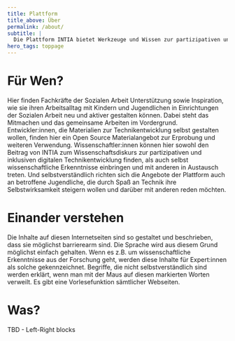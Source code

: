 ```yaml
---
title: Plattform
title_above: Über
permalink: /about/
subtitle: |
  Die Plattform INTIA bietet Werkzeuge und Wissen zur partizipativen und inklusiven Technikentwicklung gemeinsam mit Jugendlichen in Einrichtungen der Sozialen Arbeit an.
hero_tags: toppage
---
```


# Für Wen?

Hier finden Fachkräfte der Sozialen Arbeit Unterstützung sowie Inspiration, wie sie ihren Arbeitsalltag mit Kindern und Jugendlichen in Einrichtungen der Sozialen Arbeit neu und aktiver gestalten können. Dabei steht das Mitmachen und das gemeinsame Arbeiten im Vordergrund.
Entwickler:innen, die Materialien zur Technikentwicklung selbst gestalten wollen, finden hier ein Open Source Materialangebot zur Erprobung und weiteren Verwendung.
Wissenschaftler:innen können hier sowohl den Beitrag von INTIA zum Wissenschaftsdiskurs zur partizipativen und inklusiven digitalen Technikentwicklung finden, als auch selbst wissenschaftliche Erkenntnisse einbringen und mit anderen in Austausch treten.
Und selbstverständlich richten sich die Angebote der Plattform auch an betroffene Jugendliche, die durch Spaß an Technik ihre Selbstwirksamkeit steigern wollen und darüber mit anderen reden möchten.

<div class="highlighter two-columns">

# Einander verstehen

Die Inhalte auf diesen Internetseiten sind so gestaltet und beschrieben, dass sie möglichst barrierearm sind. Die Sprache wird aus diesem Grund möglichst einfach gehalten. Wenn es z.B. um wissenschaftliche Erkenntnisse aus der Forschung geht, werden diese Inhalte für Expert:innen als solche gekennzeichnet. Begriffe, die nicht selbstverständlich sind werden erklärt, wenn man mit der Maus auf diesen markierten Worten verweilt. Es gibt eine Vorlesefunktion sämtlicher Webseiten.

</div>

# Was?

TBD - Left-Right blocks
